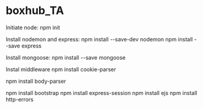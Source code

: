 # boxhub_TA

Initiate node:
npm init 

Install nodemon and express:
npm install --save-dev nodemon
npm install --save express

Install mongoose:
npm install --save mongoose


Instal middleware 
npm install cookie-parser

npm install body-parser

npm install bootstrap 
npm install express-session
npm install ejs
npm install http-errors
